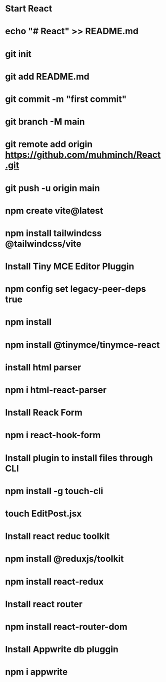 # Start React

# echo "# React" >> README.md
# git init
# git add README.md
# git commit -m "first commit"
# git branch -M main
# git remote add origin https://github.com/muhminch/React.git
# git push -u origin main

# npm create vite@latest
# npm install tailwindcss @tailwindcss/vite

# Install Tiny MCE Editor Pluggin
# npm config set legacy-peer-deps true
# npm install
# npm install  @tinymce/tinymce-react

# install html parser
# npm i html-react-parser

# Install Reack Form
# npm i react-hook-form

# Install plugin to install files through CLI
# npm install -g touch-cli
# touch EditPost.jsx

# Install react reduc toolkit
# npm install @reduxjs/toolkit
# npm install react-redux

# Install react router
# npm install react-router-dom

# Install Appwrite db pluggin
# npm i appwrite